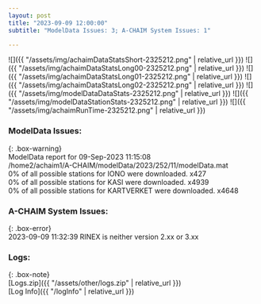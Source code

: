 ```yaml
---
layout: post
title: "2023-09-09 12:00:00"
subtitle: "ModelData Issues: 3; A-CHAIM System Issues: 1"

---
```


![]({{ "/assets/img/achaimDataStatsShort-2325212.png" | relative_url }})
![]({{ "/assets/img/achaimDataStatsLong00-2325212.png" | relative_url }})
![]({{ "/assets/img/achaimDataStatsLong01-2325212.png" | relative_url }})
![]({{ "/assets/img/achaimDataStatsLong02-2325212.png" | relative_url }})
![]({{ "/assets/img/modelDataDataStats-2325212.png" | relative_url }})
![]({{ "/assets/img/modelDataStationStats-2325212.png" | relative_url }})
![]({{ "/assets/img/achaimRunTime-2325212.png" | relative_url }})


### ModelData Issues:  
  
{: .box-warning}  
 ModelData report for 09-Sep-2023 11:15:08   
 /home2/achaim1/A-CHAIM/modelData/2023/252/11/modelData.mat   
 0% of all possible stations for IONO were downloaded. x427   
 0% of all possible stations for KASI were downloaded. x4939   
 0% of all possible stations for KARTVERKET were downloaded. x4648   
  
### A-CHAIM System Issues:  
  
{: .box-error}  
2023-09-09 11:32:39 RINEX is neither version 2.xx or 3.xx  

### Logs:  
  
{: .box-note}  
[Logs.zip]({{ "/assets/other/logs.zip" | relative_url }})  
[Log Info]({{ "/logInfo" | relative_url }})  
